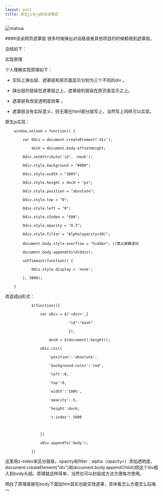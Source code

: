 ```yaml
---
layout: post
title: 原生js与jq网页遮罩层
---
```



![mahua](mahua-logo.jpg)

####谈谈网页遮罩层
很多时候弹出对话框或者其他项目的时候都用到遮罩层。

总结如下：

实现原理 

个人理解实现原理如下： 

* 实际上弹出层、遮罩层和原页面显示分别为三个不同的div 。

* 弹出层的层级在遮罩层之上，遮罩层的层级在原页面显示之上。 

* 遮罩层有改变透明度效果 。

* 遮罩层没有实际意义，则无需在html部分就写上，当然写上同样可以实现。 

原生js实现：

        window.onload = function() {

            var Odiv = document.createElement('div'),

                docH = document.body.offsetHeight;

            Odiv.setAttribute('id', 'mask');

            Odiv.style.background = "#000";

            Odiv.style.width = "100%";

            Odiv.style.height = docH + "px";

            Odiv.style.position = "absolute";

            Odiv.style.top = "0";

            Odiv.style.left = "0";

            Odiv.style.zIndex = "500";

            Odiv.style.opacity = "0.3";

            Odiv.style.filter = "Alpha(opacity=30)";

            document.body.style.overflow = "hidden"; //禁止屏幕滚动

            document.body.appendChild(Odiv);

            setTimeout(function() {

                Odiv.style.display = 'none';

            }, 3000);

        }



改造成jq形式：

                $(function(){

                    var oDiv = $('<div>',{

                                 "id":"mask"

                                 }),

                        docH = $(document).height();

                    oDiv.css({

                        'position':'absolute',

                        'background-color':'red',

                        'left':0,

                        'top':0,

                        'width':'100%',

                        'opacity':.5,

                        'height':docH,

                        'z-index': 5000

                        

                    })

                    oDiv.appendTo('body');

                })

这里用z-index来区分层级，opacity和filter：alpha（opacity=）添加透明度，document.createElement("div")和document.body.appendChild()把这个div插入到body头部。原理就这样简单，当然也可以封装成方法方便每次使用。

明白了原理直接在body下面加htm其实也能实效遮罩，具体看怎么方便怎么玩咯～

   <div class="mask-cj" style="display:none; position:absolute; width:100%; height:100%; top:0; left:0; z-index:888;background:rgba(0,0,0,0.5);"> </div>
